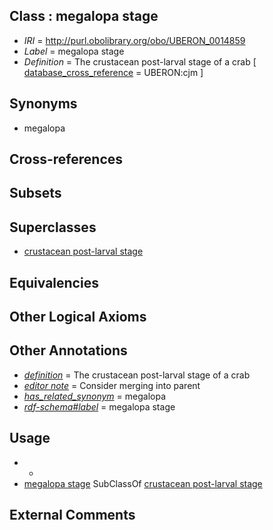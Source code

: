 
## Class : megalopa stage

 * *IRI* = http://purl.obolibrary.org/obo/UBERON_0014859
 * *Label* = megalopa stage
 * *Definition* = The crustacean post-larval stage of a crab [ [database_cross_reference](../../ef/oboInOwl#hasDbXref.md) = UBERON:cjm ]

## Synonyms

 * megalopa

## Cross-references


## Subsets


## Superclasses

 * [crustacean post-larval stage](../../UBERON/58/UBERON_0014858.md)

## Equivalencies


## Other Logical Axioms


## Other Annotations

 * *[definition](../../IAO/15/IAO_0000115.md)* = The crustacean post-larval stage of a crab
 * *[editor note](../../IAO/16/IAO_0000116.md)* = Consider merging into parent
 * *[has_related_synonym](../../ym/oboInOwl#hasRelatedSynonym.md)* = megalopa
 * *[rdf-schema#label](../../el/rdf-schema#label.md)* = megalopa stage

## Usage

 * -
 * [megalopa stage](../../UBERON/59/UBERON_0014859.md) SubClassOf [crustacean post-larval stage](../../UBERON/58/UBERON_0014858.md)

## External Comments

